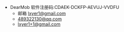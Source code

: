 - DearMob 软件注册码:CDAEK-DCKFP-AEVUJ-VVDFU
    - 邮箱 lxyer1@gmail.com
    - 489322130@qq.com
    - lxyer1+1@gmail.com
